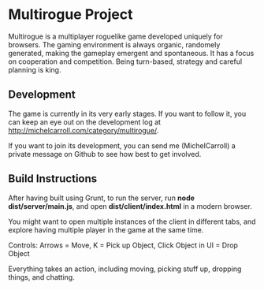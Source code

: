 
Multirogue Project
==================

Multirogue is a multiplayer roguelike game developed uniquely for browsers. The gaming environment is always organic, randomely generated, making
the gameplay emergent and spontaneous. It has a focus on cooperation and competition. Being turn-based, strategy and careful planning is king.

Development
-----------

The game is currently in its very early stages. If you want to follow it, you can keep an eye out on the development log at http://michelcarroll.com/category/multirogue/. 

If you want to join its development, you can send me (MichelCarroll) a private message on Github to see how best to get involved.

Build Instructions
------------------

After having built using Grunt, to run the server, run **node dist/server/main.js**, and open **dist/client/index.html** in a modern browser.

You might want to open multiple instances of the client in different tabs, and explore having multiple player in the game at the same time.

Controls:
Arrows = Move, 
K = Pick up Object, 
Click Object in UI = Drop Object

Everything takes an action, including moving, picking stuff up, dropping things, and chatting.
